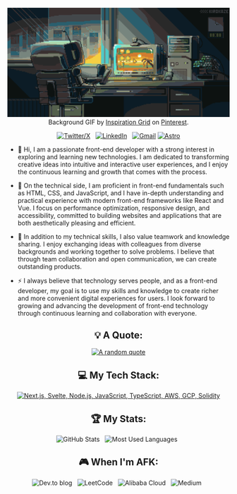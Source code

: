 <!--
 * @Author: Yandel Yan
 * @Date: 2024-03-27 00:10:15
 * @LastEditTime: 2024-07-11 21:35:20
 * @LastEditors: Yandel
 * @Description: 
 * @FilePath: /yandel789/README.md
 * 知之者不如好之者，好之者不如乐之者
-->

<div align="center">

[![Hello World, I'm Yandel!](assets/header.gif)](https://github.com/yandel789)
Background GIF by [Inspiration Grid](https://www.pinterest.jp/pin/863776403558585777/) on [Pinterest](https://www.pinterest.com/).

[![Twitter/X](https://skillicons.dev/icons?i=twitter)](https://twitter.com/progrannyan) &nbsp;
[![LinkedIn](https://skillicons.dev/icons?i=linkedin)](https://www.linkedin.com/in/%E9%B9%8F%E5%AE%87-%E9%A2%9C-6b9926110/) &nbsp;
[![Gmail](https://skillicons.dev/icons?i=gmail)](mailto:progranyan@gmail.com?subject=Hello%20Yandel,%20From%20Github)
[![Astro](https://skillicons.dev/icons?i=astro)](http://yandel.aiyan.fun/)

</div>

- 🔭  Hi, I am a passionate front-end developer with a strong interest in exploring and learning new technologies. I am dedicated to transforming creative ideas into intuitive and interactive user experiences, and I enjoy the continuous learning and growth that comes with the process.

- 🌱 On the technical side, I am proficient in front-end fundamentals such as HTML, CSS, and JavaScript, and I have in-depth understanding and practical experience with modern front-end frameworks like React and Vue. I focus on performance optimization, responsive design, and accessibility, committed to building websites and applications that are both aesthetically pleasing and efficient.

- 📝 In addition to my technical skills, I also value teamwork and knowledge sharing. I enjoy exchanging ideas with colleagues from diverse backgrounds and working together to solve problems. I believe that through team collaboration and open communication, we can create outstanding products.

- ⚡ I always believe that technology serves people, and as a front-end developer, my goal is to use my skills and knowledge to create richer and more convenient digital experiences for users. I look forward to growing and advancing the development of front-end technology through continuous learning and collaboration with everyone.

<div align="center">

## 💡 A Quote:

[![A random quote](https://quotes-github-readme.vercel.app/api?type=horizontal&theme=dark&border=true)](https://github.com/piyushsuthar/github-readme-quotes)

## 💻 My Tech Stack:

[![Next.js, Svelte, Node.js, JavaScript, TypeScript, AWS, GCP, Solidity](https://skillicons.dev/icons?i=next,nodejs,ts,react,docker,jenkins,py,tensorflow,linux,nginx)](https://skillicons.dev)

<!-- ## 📖 Read My Blogs:

<p>
    <a target="_blank"href="https://dev.to/yandel"><img alt="dev.to" src="https://img.shields.io/badge/dev.to-0A0A0A?style=for-the-badge&logo=dev.to&logoColor=white" /></a>&nbsp;&nbsp;
    <a target="_blank"href="https://yandel.hashnode.dev/"><img alt="Hashnode" src="https://img.shields.io/badge/Hashnode-2962FF?style=for-the-badge&logo=hashnode&logoColor=white" /></a>&nbsp;&nbsp;
    <a target="_blank"href="https://medium.com/@yandel"><img alt="Medium" src="https://img.shields.io/badge/Medium-12100E?style=for-the-badge&logo=medium&logoColor=white" /></a>&nbsp;&nbsp;
</p> -->

## 🏆 My Stats:

<p>
    <img height=175 alt="GitHub Stats" src="https://github-readme-stats.vercel.app/api?username=yandel&show_icons=true&count_private=true&theme=dark" />&nbsp;&nbsp;
    <img height=175 alt="Most Used Languages" src="https://github-readme-stats.vercel.app/api/top-langs/?username=yandel789&layout=compact&theme=dark" />&nbsp;&nbsp;
</p>

<!-- ## 🤝 My Contributions and [POAPs](https://www.gitpoap.io/p/0x994cca07c9f25fe84211ea61b61eab5552a32c6d):

<p>
    <a target="_blank"href="https://www.gitpoap.io/gp/893"><img height=175 alt="Taiko GitHub Contributor 2023" src="https://www.gitpoap.io/_next/image?url=https%3A%2F%2Fassets.poap.xyz%2Fgitpoap3a-2023-taiko-contributor-2022-logo-1671723111328.png&w=750&q=75" />&nbsp;&nbsp;
    <a target="_blank"href="https://www.gitpoap.io/gp/879"><img height=175 alt="Ethereum.org GitHub Contributor 2023" src="https://www.gitpoap.io/_next/image?url=https%3A%2F%2Fassets.poap.xyz%2Fgitpoap3a-2023-ethereumorg-contributor-2022-logo-1671568487547.png&w=750&q=75" />&nbsp;&nbsp;
    <a target="_blank"href="https://poap.gallery/event/128736"><img height=175 alt="ZK-Roller-Coaster Taiko Research Contributor" src="https://assets.poap.xyz/taiko-research-contributors-2023-logo-1685987761596.png" />&nbsp;&nbsp;
    <a target="_blank" href="https://collectors.poap.xyz/en-US/token/6673781"><img height=175 alt="Double Your DeFi Cohort 2: May 2023" src="https://assets.poap.xyz/0c6eaacb-d527-479b-8a0e-d9e60726851d.png" />&nbsp;&nbsp;
</p> -->

## 🎮 When I'm AFK:

![Dev.to blog](https://img.shields.io/badge/dev.to-0A0A0A?style=for-the-badge&logo=dev.to&logoColor=white) &nbsp;
![LeetCode](https://img.shields.io/badge/LeetCode-000000?style=for-the-badge&logo=LeetCode&logoColor=#d16c06) &nbsp;
![Alibaba Cloud](https://img.shields.io/badge/AlibabaCloud-%23FF6701.svg?style=for-the-badge&logo=alibabacloud&logoColor=white) &nbsp;
![Medium](https://img.shields.io/badge/Medium-12100E?style=for-the-badge&logo=medium&logoColor=white) &nbsp;

</div>
